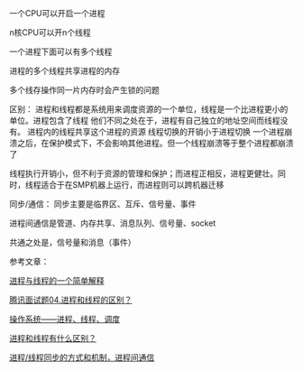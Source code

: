 一个CPU可以开启一个进程

n核CPU可以开n个线程

一个进程下面可以有多个线程

进程的多个线程共享进程的内存

多个线存操作同一片内存时会产生锁的问题

区别：
进程和线程都是系统用来调度资源的一个单位，线程是一个比进程更小的单位。进程包含了线程
他们不同之处在于，进程有自己独立的地址空间而线程没有。
进程内的线程共享这个进程的资源
线程切换的开销小于进程切换
一个进程崩溃之后，在保护模式下，不会影响其他进程。但一个线程崩溃等于整个进程都崩溃了

线程执行开销小，但不利于资源的管理和保护；而进程正相反，进程更健壮。同时，线程适合于在SMP机器上运行，而进程则可以跨机器迁移

同步/通信：
同步主要是临界区、互斥、信号量、事件

进程间通信是管道、内存共享、消息队列、信号量、socket

共通之处是，信号量和消息（事件）


参考文章：

[进程与线程的一个简单解释](http://www.ruanyifeng.com/blog/2013/04/processes_and_threads.html)

[腾讯面试题04.进程和线程的区别？](http://blog.csdn.net/mxsgoden/article/details/8821936)

[操作系统——进程、线程、调度](https://www.jianshu.com/p/91c8600cb2ae)

[进程和线程有什么区别？](https://www.zhihu.com/question/21535820)

[进程/线程同步的方式和机制，进程间通信](http://www.cnblogs.com/memewry/archive/2012/08/22/2651696.html)
